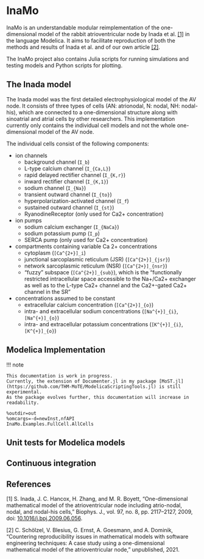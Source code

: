 # InaMo

InaMo is an understandable modular reimplementation of the one-dimensional model of the rabbit atrioventricular node by Inada et al. [\[1\]](#ref1) in the language Modelica.
It aims to facilitate reproduction of both the methods and results of Inada et al. and of our own article [\[2\]](#ref2).

The InaMo project also contains Julia scripts for running simulations and testing models and Python scripts for plotting.

## The Inada model

The Inada model was the first detailed electrophysiological model of the AV node. It consists of three types of cells (AN: atrionodal, N: nodal, NH: nodal-his), which are connected to a one-dimensional structure along with sinoatrial and atrial cells by other researchers.
This implementation currently only contains the individual cell models and not the whole one-dimensional model of the AV node.

The individual cells consist of the following components:

* ion channels
    * background channel (``I_b``)
    * L-type calcium channel (``I_{Ca,L}``)
    * rapid delayed rectifier channel (``I_{K,r}``)
    * inward rectifier channel (``I_{K,1}``)
    * sodium channel (``I_{Na}``)
    * transient outward channel (``I_{to}``)
    * hyperpolarization-activated channel (``I_f``)
    * sustained outward channel (``I_{st}``)
    * RyanodineReceptor (only used for Ca2+ concentration)
* ion pumps
    * sodium calcium exchanger (``I_{NaCa}``)
    * sodium potassium pump (``I_p``)
    * SERCA pump (only used for Ca2+ concentration)
* compartments containing variable Ca 2+ concentrations
    * cytoplasm (``[Ca^{2+}]_i``)
    * junctional sarcoplasmic reticulum (JSR) (``[Ca^{2+}]_{jsr}``)
    * network sarcoplasmic reticulum (NSR) (``[Ca^{2+}]_{nsr}``)
    * “fuzzy” subspace (``[Ca^{2+}]_{sub}``), which is the “functionally restricted intracellular space accessible to the Na+/Ca2+ exchanger as well as to the L-type Ca2+ channel and the Ca2+-gated Ca2+ channel in the SR”
* concentrations assumed to be constant
    * extracellular calcium concentration (``[Ca^{2+}]_{o}``)
    * intra- and extracellular sodium concentrations (``[Na^{+}]_{i}``, ``[Na^{+}]_{o}``)
    * intra- and extracellular potassium concentrations (``[K^{+}]_{i}``, ``[K^{+}]_{o}``)

## Modelica Implementation

!!! note

    This documentation is work in progress.
    Currently, the extension of Documenter.jl in my package [MoST.jl](https://github.com/THM-MoTE/ModelicaScriptingTools.jl) is still experimental.
    As the package evolves further, this documentation will increase in readability.

```@modelica
%outdir=out
%omcargs=-d=newInst,nfAPI
InaMo.Examples.FullCell.AllCells
```

## Unit tests for Modelica models

## Continuous integration

## References

<a name="ref1">[1]</a> S. Inada, J. C. Hancox, H. Zhang, and M. R. Boyett, “One-dimensional mathematical model of the atrioventricular node including atrio-nodal, nodal, and nodal-his cells,” Biophys. J., vol. 97, no. 8, pp. 2117–2127, 2009, doi: [10.1016/j.bpj.2009.06.056](https://doi.org/10.1016/j.bpj.2009.06.056).

<a name="ref2">[2]</a> C. Schölzel, V. Blesius, G. Ernst, A. Goesmann, and A. Dominik, “Countering reproducibility issues in mathematical models with software engineering techniques: A case study using a one-dimensional mathematical model of the atrioventricular node,” unpublished, 2021.
